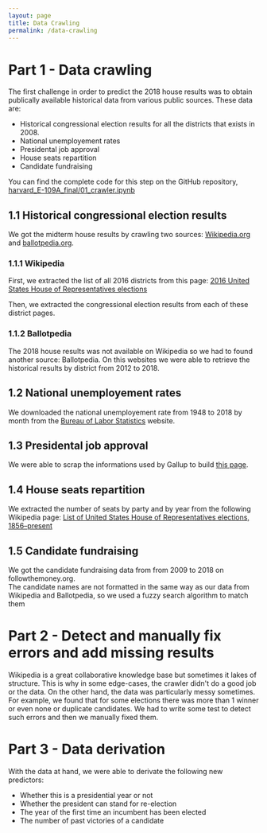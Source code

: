 ```yaml
---
layout: page
title: Data Crawling
permalink: /data-crawling
---
```

# Part 1 - Data crawling

The first challenge in order to predict the 2018 house results was to obtain publically available historical data from various public sources. These data are:  

- Historical congressional election results for all the districts that exists in 2008.  
- National unemployement rates
- Presidental job approval
- House seats repartition
- Candidate fundraising

You can find the complete code for this step on the GitHub repository, [harvard_E-109A_final/01_crawler.ipynb](https://github.com/pmary/harvard_E-109A_final/blob/master/01_crawler.ipynb)

## 1.1 Historical congressional election results
We got the midterm house results by crawling two sources: [Wikipedia.org](https://wikipedia.org) and [ballotpedia.org](https://ballotpedia.org).

### 1.1.1 Wikipedia
First, we extracted the list of all 2016 districts from this page: [2016 United States House of Representatives elections](https://en.wikipedia.org/wiki/2016_United_States_House_of_Representatives_elections)  

Then, we extracted the congressional election results from each of these district pages.

### 1.1.2 Ballotpedia
The 2018 house results was not available on Wikipedia so we had to found another source: Ballotpedia.
On this websites we were able to retrieve the historical results by district from 2012 to 2018.  

## 1.2 National unemployement rates
We downloaded the national unemployement rate from 1948 to 2018 by month from the [Bureau of Labor Statistics](https://data.bls.gov) website.  

## 1.3 Presidental job approval
We were able to scrap the informations used by Gallup to build [this page](https://news.gallup.com/interactives/185273/presidential-job-approval-center.aspx).

## 1.4 House seats repartition
We extracted the number of seats by party and by year from the following Wikipedia page: [List of United States House of Representatives elections, 1856–present](https://en.wikipedia.org/wiki/List_of_United_States_House_of_Representatives_elections,_1856%E2%80%93present)

## 1.5 Candidate fundraising
We got the candidate fundraising data from from 2009 to 2018 on followthemoney.org.  
The candidate names are not formatted in the same way as our data from Wikipedia and Ballotpedia, so we used a fuzzy search algorithm to match them

# Part 2 - Detect and manually fix errors and add missing results
Wikipedia is a great collaborative knowledge base but sometimes it lakes of structure.
This is why in some edge-cases, the crawler didn't do a good job or the data. On the other hand, the data was particularly messy sometimes. For example, we found that for some elections there was more than 1 winner or even none or duplicate candidates. We had to write some test to detect such errors and then we manually fixed them.  

# Part 3 - Data derivation
With the data at hand, we were able to derivate the following new predictors:  

- Whether this is a presidential year or not
- Whether the president can stand for re-election
- The year of the first time an incumbent has been elected
- The number of past victories of a candidate
